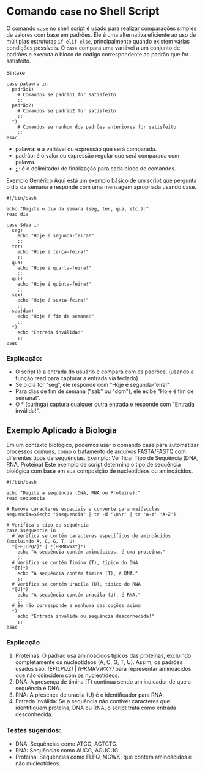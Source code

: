 # Comando `case` no Shell Script

O comando `case` no shell script é usado para realizar comparações simples de valores com base em padrões. Ele é uma alternativa eficiente ao uso de múltiplas estruturas `if-elif-else`, principalmente quando existem várias condições possíveis. O `case` compara uma variável a um conjunto de padrões e executa o bloco de código correspondente ao padrão que for satisfeito.

Sintaxe

```
case palavra in
  padrão1)
    # Comandos se padrão1 for satisfeito
    ;;
  padrão2)
    # Comandos se padrão2 for satisfeito
    ;;
  *)
    # Comandos se nenhum dos padrões anteriores for satisfeito
    ;;
esac
```

- palavra: é a variável ou expressão que será comparada.
- padrão: é o valor ou expressão regular que será comparada com palavra.
- ;;: é o delimitador de finalização para cada bloco de comandos.

Exemplo Genérico
Aqui está um exemplo básico de um script que pergunta o dia da semana e responde com uma mensagem apropriada usando case.

```
#!/bin/bash

echo "Digite o dia da semana (seg, ter, qua, etc.):"
read dia

case $dia in
  seg)
    echo "Hoje é segunda-feira!"
    ;;
  ter)
    echo "Hoje é terça-feira!"
    ;;
  qua)
    echo "Hoje é quarta-feira!"
    ;;
  qui)
    echo "Hoje é quinta-feira!"
    ;;
  sex)
    echo "Hoje é sexta-feira!"
    ;;
  sab|dom)
    echo "Hoje é fim de semana!"
    ;;
  *)
    echo "Entrada inválida!"
    ;;
esac
```

### Explicação:
- O script lê a entrada do usuário e compara com os padrões. (usando a função read para capturar a entrada via teclado)
- Se o dia for "seg", ele responde com "Hoje é segunda-feira!".
- Para dias de fim de semana ("sab" ou "dom"), ele exibe "Hoje é fim de semana!".
- O * (curinga) captura qualquer outra entrada e responde com "Entrada inválida!".

## Exemplo Aplicado à Biologia
Em um contexto biológico, podemos usar o comando case para automatizar processos comuns, como o tratamento de arquivos FASTA/FASTQ com diferentes tipos de sequências.
Exemplo: Verificar Tipo de Sequência (DNA, RNA, Proteína)
Este exemplo de script determina o tipo de sequência biológica com base em sua composição de nucleotídeos ou aminoácidos.

```
#!/bin/bash

echo "Digite a sequência (DNA, RNA ou Proteína):"
read sequencia

# Remove caracteres especiais e converte para maiúsculas
sequencia=$(echo "$sequencia" | tr -d '\n\r' | tr 'a-z' 'A-Z')

# Verifica o tipo de sequência
case $sequencia in
  # Verifica se contém caracteres específicos de aminoácidos (excluindo A, C, G, T, U)
  *[EFILPQZ]* | *[HKMRVWXY]*)
    echo "A sequência contém aminoácidos, é uma proteína."
    ;;
  # Verifica se contém Timina (T), típico do DNA
  *[T]*)
    echo "A sequência contém timina (T), é DNA."
    ;;
  # Verifica se contém Uracila (U), típico do RNA
  *[U]*)
    echo "A sequência contém uracila (U), é RNA."
    ;;
  # Se não corresponde a nenhuma das opções acima
  *)
    echo "Entrada inválida ou sequência desconhecida!"
    ;;
esac
```
### Explicação 
1. Proteínas: O padrão usa aminoácidos típicos das proteínas, excluindo completamente os nucleotídeos (A, C, G, T, U). Assim, os padrões usados são:
*[EFILPQZ]* | *[HKMRVWXY]* para representar aminoácidos que não coincidem com os nucleotídeos.
2. DNA: A presença de timina (T) continua sendo um indicador de que a sequência é DNA.
3. RNA: A presença de uracila (U) é o identificador para RNA.
4. Entrada inválida: Se a sequência não contiver caracteres que identifiquem proteína, DNA ou RNA, o script trata como entrada desconhecida.
### Testes sugeridos:
- DNA: Sequências como ATCG, AGTCTG.
- RNA: Sequências como AUCG, AGUCUG.
- Proteína: Sequências como FLPQ, MGWK, que contêm aminoácidos e não nucleotídeos.







